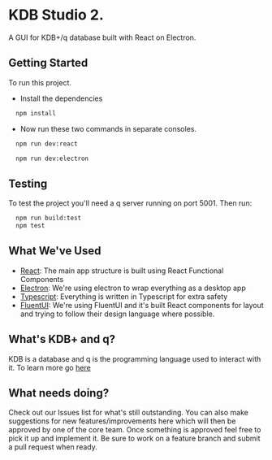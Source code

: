 # KDB Studio 2.

A GUI for KDB+/q database built with React on Electron.

## Getting Started

To run this project.

- Install the dependencies

```bash
  npm install
```

- Now run these two commands in separate consoles.

```bash
  npm run dev:react
```

```bash
  npm run dev:electron
```

## Testing

To test the project you'll need a q server running on port 5001. Then run:

```bash
  npm run build:test
  npm test
```

## What We've Used

- [React](https://reactjs.org/): The main app structure is built using React Functional Components
- [Electron](https://www.electronjs.org/): We're using electron to wrap everything as a desktop app
- [Typescript](https://www.typescriptlang.org/): Everything is written in Typescript for extra safety
- [FluentUI](https://developer.microsoft.com/en-us/fluentui#/controls/web): We're using FluentUI and it's built React components for layout and trying to follow their design language where possible.

## What's KDB+ and q?

KDB is a database and q is the programming language used to interact with it. To learn more go [here](https://code.kx.com/q/learn/)

## What needs doing?

Check out our Issues list for what's still outstanding. You can also make suggestions for new features/improvements here which will then be approved by one of the core team. Once something is approved feel free to pick it up and implement it. Be sure to work on a feature branch and submit a pull request when ready.
